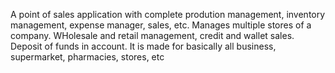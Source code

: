 A point of sales application with complete prodution management, inventory management, expense manager, sales, etc. Manages multiple stores of a company. WHolesale and retail management, credit and wallet sales. Deposit of funds in account. It is made for basically all business, supermarket, pharmacies, stores, etc